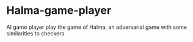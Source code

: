 # Halma-game-player
AI game player play the game of Halma, an adversarial game with some similarities to checkers
